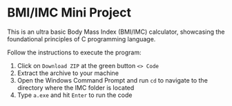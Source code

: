 # BMI/IMC Mini Project

This is an ultra basic Body Mass Index (BMI/IMC) calculator, showcasing the foundational principles of C programming language.


Follow the instructions to execute the program:

1.   Click on `Download ZIP` at the green button `<> Code`
2.   Extract the archive to your machine
3.   Open the Windows Command Prompt and run `cd` to navigate to the directory where the IMC folder is located
4.   Type `a.exe` and hit `Enter` to run the code    
